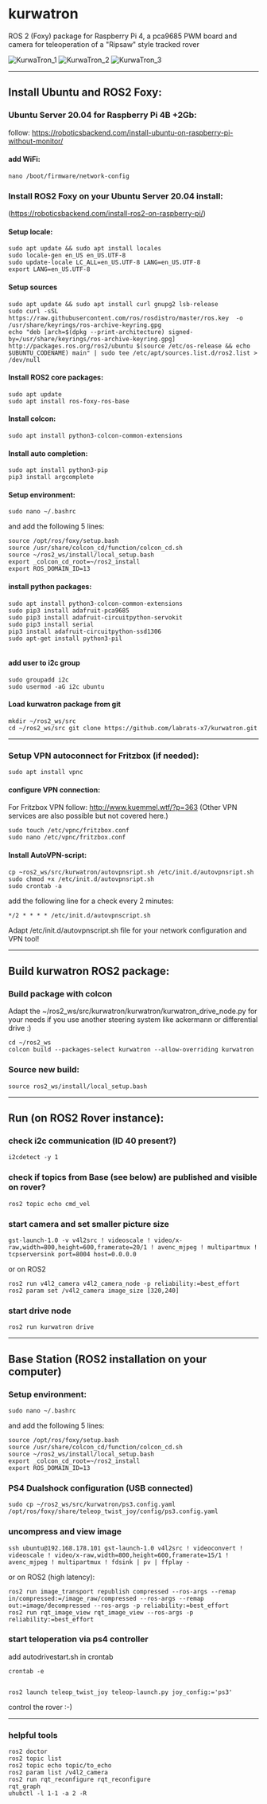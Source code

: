 # kurwatron
ROS 2 (Foxy) package for Raspberry Pi 4, a pca9685 PWM board and camera for teleoperation of a "Ripsaw" style tracked rover

![KurwaTron_1](/kurwatron_1.jpg) 
![KurwaTron_2](/kurwatron_2.jpg) 
![KurwaTron_3](/kurwatron_3.jpg) 



---
## Install Ubuntu and ROS2 Foxy:

### Ubuntu Server 20.04 for Raspberry Pi 4B +2Gb:
follow: https://roboticsbackend.com/install-ubuntu-on-raspberry-pi-without-monitor/

#### add WiFi:
```
nano /boot/firmware/network-config
```

### Install ROS2 Foxy on your Ubuntu Server 20.04 install:

(https://roboticsbackend.com/install-ros2-on-raspberry-pi/)

#### Setup locale:
```
sudo apt update && sudo apt install locales
sudo locale-gen en_US en_US.UTF-8
sudo update-locale LC_ALL=en_US.UTF-8 LANG=en_US.UTF-8
export LANG=en_US.UTF-8
```

#### Setup sources
```
sudo apt update && sudo apt install curl gnupg2 lsb-release
sudo curl -sSL https://raw.githubusercontent.com/ros/rosdistro/master/ros.key  -o /usr/share/keyrings/ros-archive-keyring.gpg
echo "deb [arch=$(dpkg --print-architecture) signed-by=/usr/share/keyrings/ros-archive-keyring.gpg] http://packages.ros.org/ros2/ubuntu $(source /etc/os-release && echo $UBUNTU_CODENAME) main" | sudo tee /etc/apt/sources.list.d/ros2.list > /dev/null
```

#### Install ROS2 core packages:
```
sudo apt update
sudo apt install ros-foxy-ros-base
```

#### Install colcon:
```
sudo apt install python3-colcon-common-extensions
```

#### Install auto completion:
```
sudo apt install python3-pip
pip3 install argcomplete
```

#### Setup environment:
```
sudo nano ~/.bashrc
```

and add the following 5 lines:

```
source /opt/ros/foxy/setup.bash
source /usr/share/colcon_cd/function/colcon_cd.sh
source ~/ros2_ws/install/local_setup.bash
export _colcon_cd_root=~/ros2_install
export ROS_DOMAIN_ID=13
```

#### install python packages:
```
sudo apt install python3-colcon-common-extensions
sudo pip3 install adafruit-pca9685
sudo pip3 install adafruit-circuitpython-servokit
sudo pip3 install serial
pip3 install adafruit-circuitpython-ssd1306
sudo apt-get install python3-pil


```

#### add user to i2c group
```
sudo groupadd i2c
sudo usermod -aG i2c ubuntu
```

#### Load kurwatron package from git
```
mkdir ~/ros2_ws/src
cd ~/ros2_ws/src git clone https://github.com/labrats-x7/kurwatron.git
```

---

### Setup VPN autoconnect for Fritzbox (if needed):
```
sudo apt install vpnc
```

#### configure VPN connection:

For Fritzbox VPN follow: http://www.kuemmel.wtf/?p=363
(Other VPN services are also possible but not covered here.)

```
sudo touch /etc/vpnc/fritzbox.conf
sudo nano /etc/vpnc/fritzbox.conf
```

#### Install AutoVPN-script:
```
cp ~ros2_ws/src/kurwatron/autovpnsript.sh /etc/init.d/autovpnsript.sh
sudo chmod +x /etc/init.d/autovpnsript.sh
sudo crontab -a
```
add the following line for a check every 2 minutes:
```
*/2 * * * * /etc/init.d/autovpnscript.sh
```

Adapt /etc/init.d/autovpnscript.sh file for your network configuration and VPN tool!

---

## Build kurwatron ROS2 package:


### Build package with colcon

Adapt the ~/ros2_ws/src/kurwatron/kurwatron/kurwatron_drive_node.py for your needs if you use another steering system like ackermann or differential drive :)

```
cd ~/ros2_ws
colcon build --packages-select kurwatron --allow-overriding kurwatron
```

### Source new build:
```
source ros2_ws/install/local_setup.bash
```

---

## Run (on ROS2 Rover instance):


### check i2c communication (ID 40 present?)
```
i2cdetect -y 1
```

### check if topics from Base (see below) are published and visible on rover?
```
ros2 topic echo cmd_vel
```

### start camera and set smaller picture size
```
gst-launch-1.0 -v v4l2src ! videoscale ! video/x-raw,width=800,height=600,framerate=20/1 ! avenc_mjpeg ! multipartmux ! tcpserversink port=8004 host=0.0.0.0
```

or on ROS2

```
ros2 run v4l2_camera v4l2_camera_node -p reliability:=best_effort
ros2 param set /v4l2_camera image_size [320,240]
```

### start drive node
```
ros2 run kurwatron drive
```

---


## Base Station (ROS2 installation on your computer)

### Setup environment:
```
sudo nano ~/.bashrc
```

and add the following 5 lines:

```
source /opt/ros/foxy/setup.bash
source /usr/share/colcon_cd/function/colcon_cd.sh
source ~/ros2_ws/install/local_setup.bash
export _colcon_cd_root=~/ros2_install
export ROS_DOMAIN_ID=13
```

### PS4 Dualshock configuration (USB connected)
```
sudo cp ~/ros2_ws/src/kurwatron/ps3.config.yaml /opt/ros/foxy/share/teleop_twist_joy/config/ps3.config.yaml
```

### uncompress and view image
```
ssh ubuntu@192.168.178.101 gst-launch-1.0 v4l2src ! videoconvert ! videoscale ! video/x-raw,width=800,height=600,framerate=15/1 ! avenc_mjpeg ! multipartmux ! fdsink | pv | ffplay -
```
or on ROS2 (high latency):

```
ros2 run image_transport republish compressed --ros-args --remap in/compressed:=/image_raw/compressed --ros-args --remap out:=image/decompressed --ros-args -p reliability:=best_effort
ros2 run rqt_image_view rqt_image_view --ros-args -p reliability:=best_effort
```

### start teloperation via ps4 controller

add autodrivestart.sh in crontab

```
crontab -e


```

```
ros2 launch teleop_twist_joy teleop-launch.py joy_config:='ps3'
```

control the rover :-)


---

### helpful tools
```
ros2 doctor
ros2 topic list
ros2 topic echo topic/to_echo
ros2 param list /v4l2_camera
ros2 run rqt_reconfigure rqt_reconfigure
rqt_graph
uhubctl -l 1-1 -a 2 -R
```

